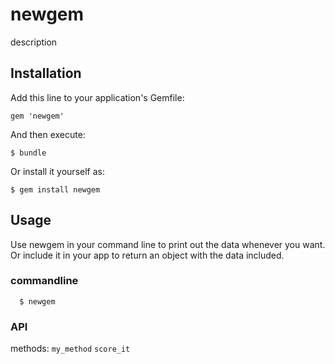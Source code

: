 
# newgem

description

## Installation

Add this line to your application's Gemfile:

    gem 'newgem'

And then execute:

    $ bundle

Or install it yourself as:

    $ gem install newgem

## Usage

Use newgem in your command line to print out the data whenever you want.
Or include it in your app to return an object with the data included. 

### commandline 

      $ newgem

### API 
  
   methods: 
	`my_method`
	`score_it`


